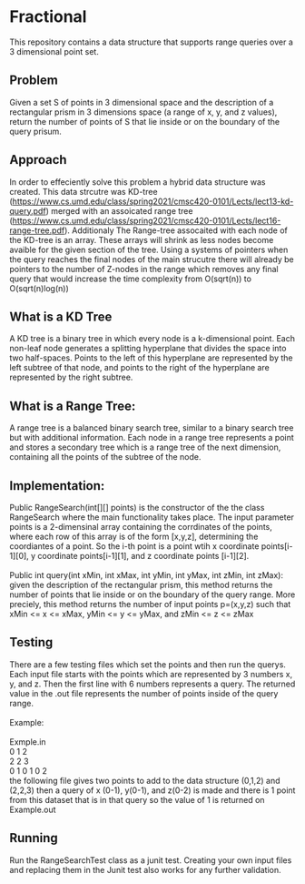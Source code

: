# Fractional
This repository contains a data structure that supports range queries over a 3 dimensional point set.

## Problem
Given a set S of points in 3 dimensional space and the description of a rectangular prism in 3 dimensions space (a range of x, y, and z values), return the number of points of S that lie inside or on the boundary of the query prisum.

## Approach 
In order to effeciently solve this problem a hybrid data structure was created. This data strcutre was KD-tree (https://www.cs.umd.edu/class/spring2021/cmsc420-0101/Lects/lect13-kd-query.pdf) merged with an assoicated range tree (https://www.cs.umd.edu/class/spring2021/cmsc420-0101/Lects/lect16-range-tree.pdf). Additionaly The Range-tree assocaited with each node of the KD-tree is an array. These arrays will shrink as less nodes become avaible for the given section of the tree. Using a systems of pointers when the query reaches the final nodes of the main strucutre there will already be pointers to the number of Z-nodes in the range which removes any final query that would increase the time complexity from O(sqrt(n)) to O(sqrt(n)log(n))

## What is a KD Tree 
A KD tree is a binary tree in which every node is a k-dimensional point. Each non-leaf node generates a splitting hyperplane that divides the space into two half-spaces. Points to the left of this hyperplane are represented by the left subtree of that node, and points to the right of the hyperplane are represented by the right subtree.

## What is a Range Tree: 
A range tree is a balanced binary search tree, similar to a binary search tree but with additional information. Each node in a range tree represents a point and stores a secondary tree which is a range tree of the next dimension, containing all the points of the subtree of the node.

## Implementation: 
Public RangeSearch(int[][] points) is the constructor of the the class RangeSearch where the main functionality takes place. The input parameter points is a 2-dimensinal array containing the corrdinates of the points, where each row of this array is of the form [x,y,z], determining the coordiantes of a point. So the i-th point is a point wtih x coordinate points[i-1][0], y coordinate points[i-1][1], and z coordinate points [i-1][2].<br><br>
Public int query(int xMin, int xMax, int yMin, int yMax, int zMin, int zMax): given the description of the rectangular prism, this method returns the number of points that lie inside or on the boundary of the query range. More preciely, this method returns the number of input points p=(x,y,z) such that xMin <= x <= xMax, yMin <= y <= yMax, and zMin <= z <= zMax

## Testing
There are a few testing files which set the points and then run the querys. Each input file starts with the points which are represented by 3 numbers x, y, and z. Then the first line with 6 numbers represents a query. The returned value in the .out file represents the number of points inside of the query range. <br><br>
Example:<br><br>
Exmple.in<br>
0     1      2<br>
2     2      3<br>
0     1      0     1     0    2<br>
the following file gives two points to add to the data structure (0,1,2) and (2,2,3) then a query of x (0-1), y(0-1), and z(0-2) is made and there is 1 point from this dataset that is in that query so the value of 1 is returned on Example.out

## Running
Run the RangeSearchTest class as a junit test. Creating your own input files and replacing them in the Junit test also works for any further validation.
